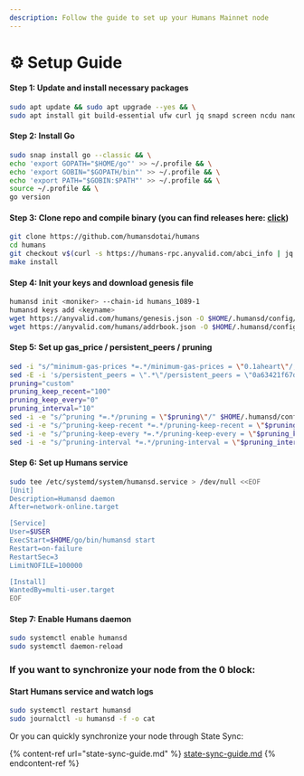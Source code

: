 ```yaml
---
description: Follow the guide to set up your Humans Mainnet node
---
```


# ⚙ Setup Guide

#### **Step 1: Update and install necessary packages**

```bash
sudo apt update && sudo apt upgrade --yes && \
sudo apt install git build-essential ufw curl jq snapd screen ncdu nano fuse ufw --yes
```

#### **Step 2: Install Go**

```bash
sudo snap install go --classic && \
echo 'export GOPATH="$HOME/go"' >> ~/.profile && \
echo 'export GOBIN="$GOPATH/bin"' >> ~/.profile && \
echo 'export PATH="$GOBIN:$PATH"' >> ~/.profile && \
source ~/.profile && \
go version
```

#### Step 3: Clone repo and compile binary (you can find releases here: [click](https://github.com/humansdotai/humans/releases))

```bash
git clone https://github.com/humansdotai/humans
cd humans
git checkout v$(curl -s https://humans-rpc.anyvalid.com/abci_info | jq -r .result[].version)
make install
```

#### Step 4: Init your keys and download genesis file

```bash
humansd init <moniker> --chain-id humans_1089-1
humansd keys add <keyname>
wget https://anyvalid.com/humans/genesis.json -O $HOME/.humansd/config/genesis.json
wget https://anyvalid.com/humans/addrbook.json -O $HOME/.humansd/config/addrbook.json
```

#### Step 5: Set up gas\_price / persistent\_peers / pruning

```bash
sed -i "s/^minimum-gas-prices *=.*/minimum-gas-prices = \"0.1aheart\"/;" $HOME/.humansd/config/app.toml
sed -E -i 's/persistent_peers = \".*\"/persistent_peers = \"0a63421f67d02e7fb823ea6d6ceb8acf758df24d@142.132.226.137:26656,4a319eead699418e974e8eed47c2de6332c3f825@167.235.255.9:26656,6918efd409684d64694cac485dbcc27dfeea4f38@49.12.240.203:26656\"/' $HOME/.humansd/config/config.toml
pruning="custom"
pruning_keep_recent="100"
pruning_keep_every="0"
pruning_interval="10"
sed -i -e "s/^pruning *=.*/pruning = \"$pruning\"/" $HOME/.humansd/config/app.toml
sed -i -e "s/^pruning-keep-recent *=.*/pruning-keep-recent = \"$pruning_keep_recent\"/" $HOME/.humansd/config/app.toml
sed -i -e "s/^pruning-keep-every *=.*/pruning-keep-every = \"$pruning_keep_every\"/" $HOME/.humansd/config/app.toml
sed -i -e "s/^pruning-interval *=.*/pruning-interval = \"$pruning_interval\"/" $HOME/.humansd/config/app.toml
```

#### Step 6: Set up Humans service

```bash
sudo tee /etc/systemd/system/humansd.service > /dev/null <<EOF
[Unit]
Description=Humansd daemon
After=network-online.target

[Service]
User=$USER
ExecStart=$HOME/go/bin/humansd start
Restart=on-failure
RestartSec=3
LimitNOFILE=100000

[Install]
WantedBy=multi-user.target
EOF
```

#### Step 7: Enable Humans daemon

```bash
sudo systemctl enable humansd
sudo systemctl daemon-reload
```

### If you want to synchronize your node from the 0 block:

#### Start Humans service and watch logs

```bash
sudo systemctl restart humansd
sudo journalctl -u humansd -f -o cat
```

Or you can quickly synchronize your node through State Sync:

{% content-ref url="state-sync-guide.md" %}
[state-sync-guide.md](state-sync-guide.md)
{% endcontent-ref %}
